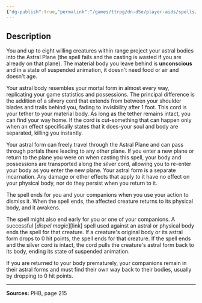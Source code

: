 ```yaml
---
{"dg-publish":true,"permalink":"/games/ttrpg/dn-d5e/player-aids/spells/level-9/astral-projection/","tags":["TTRPG/DND/5e","verbal","somatic","material","Spell"],"noteIcon":""}
---
```



## Description
You and up to eight willing creatures within range project your astral bodies into the Astral Plane (the spell fails and the casting is wasted if you are already on that plane).
The material body you leave behind is **unconscious** and in a state of suspended animation, it doesn't need food or air and doesn't age.

Your astral body resembles your mortal form in almost every way, replicating your game statistics and possessions.
The principal difference is the addition of a silvery cord that extends from between your shoulder blades and trails behind you, fading to invisibility after 1 foot.
This cord is your tether to your material body.
As long as the tether remains intact, you can find your way home.
If the cord is cut-something that can happen only when an effect specifically states that it does-your soul and body are separated, killing you instantly.

Your astral form can freely travel through the Astral Plane and can pass through portals there leading to any other plane.
If you enter a new plane or return to the plane you were on when casting this spell, your body and possessions are transported along the silver cord, allowing you to re-enter your body as you enter the new plane.
Your astral form is a separate incarnation.
Any damage or other effects that apply to it have no effect on your physical body, nor do they persist when you return to it.

The spell ends for you and your companions when you use your action to dismiss it.
When the spell ends, the affected creature returns to its physical body, and it awakens.

The spell might also end early for you or one of your companions.
A successful [*dispel magic*][link] spell used against an astral or physical body ends the spell for that creature.
If a creature's original body or its astral form drops to 0 hit points, the spell ends for that creature.
If the spell ends and the silver cord is intact, the cord pulls the creature's astral form back to its body, ending its state of suspended animation.

If you are returned to your body prematurely, your companions remain in their astral forms and must find their own way back to their bodies, usually by dropping to 0 hit points.

---

**Sources:** PHB, page 215
